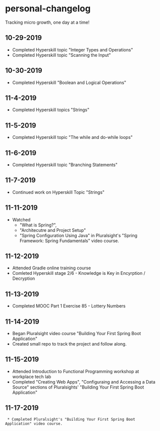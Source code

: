 # personal-changelog
Tracking micro growth, one day at a time!

## 10-29-2019
* Completed Hyperskill topic "Integer Types and Operations"
* Completed Hyperskill topic "Scanning the Input"

## 10-30-2019
* Completed Hyperskill "Boolean and Logical Operations"

## 11-4-2019
* Completed Hyperskill topics "Strings" 

## 11-5-2019
* Completed Hyperskill topic "The while and do-while loops"

## 11-6-2019
* Completed Hyperskill topic "Branching Statements"

## 11-7-2019
*  Continued work on Hyperskill Topic "Strings"

## 11-11-2019
* Watched
  * "What is Spring?",
  * "Architecutre and Project Setup"
  * "Spring Configuration Using Java" 
 in Pluralsight's "Spring Framework: Spring Fundamentals" video course.
 
 ## 11-12-2019
   * Attended Gradle online training course
   * Comleted Hyperskill stage 2/6 - Knowledge is Key in Encyrption / Decryption
   
 ## 11-13-2019
   * Completed MOOC Part 1 Exercise 85 - Lottery Numbers
   
 ## 11-14-2019
   * Began Pluralsight video course "Building Your First Spring Boot Application"
   * Created small repo to track the project and follow along.
   
 ## 11-15-2019
   * Attended Introduction to Functional Programming workshop at workplace tech lab
   * Completed "Creating Web Apps", "Configuraing and Accessing a Data Source" sections of Pluralsights' "Building Your      First Spring Boot Application"
 
## 11-17-2019
     * Completed Pluralsight's "Building Your First Spring Boot Application" video course.
